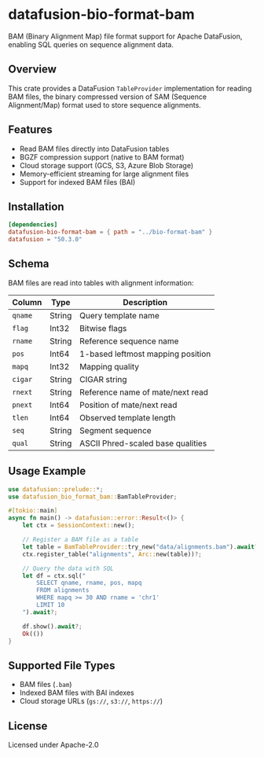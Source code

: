 # datafusion-bio-format-bam

BAM (Binary Alignment Map) file format support for Apache DataFusion, enabling SQL queries on sequence alignment data.

## Overview

This crate provides a DataFusion `TableProvider` implementation for reading BAM files, the binary compressed version of SAM (Sequence Alignment/Map) format used to store sequence alignments.

## Features

- Read BAM files directly into DataFusion tables
- BGZF compression support (native to BAM format)
- Cloud storage support (GCS, S3, Azure Blob Storage)
- Memory-efficient streaming for large alignment files
- Support for indexed BAM files (BAI)

## Installation

```toml
[dependencies]
datafusion-bio-format-bam = { path = "../bio-format-bam" }
datafusion = "50.3.0"
```

## Schema

BAM files are read into tables with alignment information:

| Column | Type | Description |
|--------|------|-------------|
| `qname` | String | Query template name |
| `flag` | Int32 | Bitwise flags |
| `rname` | String | Reference sequence name |
| `pos` | Int64 | 1-based leftmost mapping position |
| `mapq` | Int32 | Mapping quality |
| `cigar` | String | CIGAR string |
| `rnext` | String | Reference name of mate/next read |
| `pnext` | Int64 | Position of mate/next read |
| `tlen` | Int64 | Observed template length |
| `seq` | String | Segment sequence |
| `qual` | String | ASCII Phred-scaled base qualities |

## Usage Example

```rust
use datafusion::prelude::*;
use datafusion_bio_format_bam::BamTableProvider;

#[tokio::main]
async fn main() -> datafusion::error::Result<()> {
    let ctx = SessionContext::new();

    // Register a BAM file as a table
    let table = BamTableProvider::try_new("data/alignments.bam").await?;
    ctx.register_table("alignments", Arc::new(table))?;

    // Query the data with SQL
    let df = ctx.sql("
        SELECT qname, rname, pos, mapq
        FROM alignments
        WHERE mapq >= 30 AND rname = 'chr1'
        LIMIT 10
    ").await?;

    df.show().await?;
    Ok(())
}
```

## Supported File Types

- BAM files (`.bam`)
- Indexed BAM files with BAI indexes
- Cloud storage URLs (`gs://`, `s3://`, `https://`)

## License

Licensed under Apache-2.0
